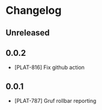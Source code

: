 # Changelog

## Unreleased

## 0.0.2

- [PLAT-816] Fix github action

## 0.0.1

- [PLAT-787] Gruf rollbar reporting

